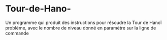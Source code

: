 # Tour-de-Hano-
Un programme qui produit des instructions pour résoudre la Tour de Hanoï problème, avec le nombre de niveau donné en paramètre sur la ligne de commande
